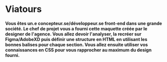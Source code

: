 # Viatours
#### Vous êtes un.e concepteur.se/développeur.se front-end dans une grande société. Le chef de projet vous a fourni cette maquette créée par le designer de l'agence. Vous allez devoir l'analyser, la recréer sur Figma/AdobeXD puis définir une structure en HTML en utilisant les bonnes balises pour chaque section. Vous allez ensuite utiliser vos connaissances en CSS pour vous rapprocher au maximum du design fourni.
